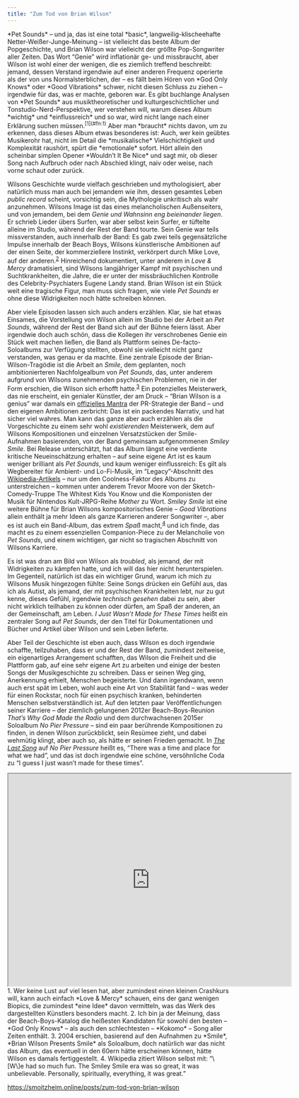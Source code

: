 ```yaml
---
title: "Zum Tod von Brian Wilson"
---
```


<div class="trix-content">*Pet Sounds* – und ja, das ist eine total *basic*, langweilig-klischeehafte Netter-Weißer-Junge-Meinung – ist vielleicht das beste Album der Popgeschichte, und Brian Wilson war vielleicht der größte Pop-Songwriter aller Zeiten. Das Wort “Genie” wird inflationär ge- und missbraucht, aber Wilson ist wohl einer der wenigen, die es ziemlich treffend beschreibt: jemand, dessen Verstand irgendwie auf einer anderen Frequenz operierte als der von uns Normalsterblichen, der – es fällt beim Hören von *God Only Knows* oder *Good Vibrations* schwer, nicht diesen Schluss zu ziehen – irgendwie für das, was er machte, geboren war. Es gibt buchlange Analysen von *Pet Sounds* aus musiktheoretischer und kulturgeschichtlicher und Tonstudio-Nerd-Perspektive, wer verstehen will, warum dieses Album *wichtig* und *einflussreich* und so war, wird nicht lange nach einer Erklärung suchen müssen.<sup id="fnref:1">[1](#fn:1)</sup> Aber man *braucht* nichts davon, um zu erkennen, dass dieses Album etwas besonderes ist: Auch, wer kein geübtes Musikerohr hat, nicht im Detail die *musikalische* Vielschichtigkeit und Komplexität raushört, spürt die *emotionale* sofort. Hört allein den scheinbar simplen Opener *Wouldn’t It Be Nice* und sagt mir, ob dieser Song nach Aufbruch oder nach Abschied klingt, naiv oder weise, nach vorne schaut oder zurück.

Wilsons Geschichte wurde vielfach geschrieben und mythologisiert, aber natürlich muss man auch bei jemandem wie ihm, dessen gesamtes Leben *public record* scheint, vorsichtig sein, die Mythologie unkritisch als wahr anzunehmen. Wilsons Image ist das eines melancholischen Außenseiters, und von jemandem, bei dem *Genie und Wahnsinn eng beieinander liegen*. Er schrieb Lieder übers Surfen, war aber selbst kein Surfer, er tüftelte alleine im Studio, während der Rest der Band tourte. Sein Genie war teils missverstanden, auch innerhalb der Band: Es gab zwei teils gegensätzliche Impulse innerhalb der Beach Boys, Wilsons künstlerische Ambitionen auf der einen Seite, der kommerziellere Instinkt, verkörpert durch Mike Love, auf der anderen.<sup id="fnref:2">[2](#fn:2)</sup> Hinreichend dokumentiert, unter anderem in *Love &amp; Mercy* dramatisiert, sind Wilsons langjähriger Kampf mit psychischen und Suchtkrankheiten, die Jahre, die er unter der missbräuchlichen Kontrolle des Celebrity-Psychiaters Eugene Landy stand. Brian Wilson ist ein Stück weit eine tragische Figur, man muss sich fragen, wie viele *Pet Sounds* er ohne diese Widrigkeiten noch hätte schreiben können.

Aber viele Episoden lassen sich auch anders erzählen. Klar, sie hat etwas Einsames, die Vorstellung von Wilson allein im Studio bei der Arbeit an *Pet Sounds*, während der Rest der Band sich auf der Bühne feiern lässt. Aber irgendwie doch auch schön, dass die Kollegen ihr verschrobenes Genie ein Stück weit machen ließen, die Band als Plattform seines De-facto-Soloalbums zur Verfügung stellten, obwohl sie vielleicht nicht ganz verstanden, was genau er da machte. Eine zentrale Episode der Brian-Wilson-Tragödie ist die Arbeit an *Smile*, dem geplanten, noch ambitionierteren Nachfolgealbum von *Pet Sounds*, das, unter anderem aufgrund von Wilsons zunehmenden psychischen Problemen, nie in der Form erschien, die Wilson sich erhofft hatte.<sup id="fnref:3">[3](#fn:3)</sup> Ein potenzielles Meisterwerk, das nie erscheint, ein genialer Künstler, der am Druck – “Brian Wilson is a genius” war damals ein [offizielles Mantra](https://en.wikipedia.org/wiki/Brian_Wilson_is_a_genius) der PR-Strategie der Band – und den eigenen Ambitionen zerbricht: Das ist ein packendes Narrativ, und hat sicher viel wahres. Man kann das ganze aber auch erzählen als die Vorgeschichte zu einem sehr wohl *existierenden* Meisterwerk, dem auf Wilsons Kompositionen und einzelnen Versatzstücken der Smile-Aufnahmen basierenden, von der Band gemeinsam aufgenommenen *Smiley Smile*. Bei Release unterschätzt, hat das Album längst eine verdiente kritische Neueinschätzung erhalten – auf seine eigene Art ist es kaum weniger brilliant als *Pet Sounds*, und kaum weniger einflussreich: Es gilt als Wegbereiter für Ambient- und Lo-Fi-Musik, im “Legacy”-Abschnitt des [Wikipedia-Artikels](https://en.wikipedia.org/wiki/Smiley_Smile) – nur um den Coolness-Faktor des Albums zu unterstreichen – kommen unter anderem Trevor Moore von der Sketch-Comedy-Truppe The Whitest Kids You Know und die Komponisten der Musik für Nintendos Kult-JRPG-Reihe *Mother* zu Wort. *Smiley Smile* ist eine weitere Bühne für Brian Wilsons kompositorisches Genie – *Good Vibrations* allein enthält ja mehr Ideen als ganze Karrieren anderer Songwriter –, aber es ist auch ein Band-Album, das extrem *Spaß* macht,<sup id="fnref:4">[4](#fn:4)</sup> und ich finde, das macht es zu einem essenziellen Companion-Piece zu der Melancholie von *Pet Sounds*, und einem wichtigen, gar nicht so tragischen Abschnitt von Wilsons Karriere.

Es ist was dran am Bild von Wilson als *troubled*, als jemand, der mit Widrigkeiten zu kämpfen hatte, und ich will das hier nicht herunterspielen. Im Gegenteil, natürlich ist das ein wichtiger Grund, warum ich mich zu Wilsons Musik hingezogen fühlte: Seine Songs drücken ein Gefühl aus, das ich als Autist, als jemand, der mit psychischen Krankheiten lebt, nur zu gut kenne, dieses Gefühl, irgendwie *technisch gesehen* dabei zu sein, aber nicht wirklich teilhaben zu können oder dürfen, am Spaß der anderen, an der Gemeinschaft, am Leben. *I Just Wasn’t Made for These Times* heißt ein zentraler Song auf *Pet Sounds*, der den Titel für Dokumentationen und Bücher und Artikel über Wilson und sein Leben lieferte.

Aber Teil der Geschichte ist eben auch, dass Wilson es doch irgendwie schaffte, teilzuhaben, dass er und der Rest der Band, zumindest zeitweise, ein eigenartiges Arrangement schafften, das Wilson die Freiheit und die Plattform gab, auf eine sehr eigene Art zu arbeiten und einige der besten Songs der Musikgeschichte zu schreiben. Dass er seinen Weg ging, Anerkennung erhielt, Menschen begeisterte. Und dann irgendwann, wenn auch erst spät im Leben, wohl auch eine Art von Stabilität fand – was weder für einen Rockstar, noch für einen psychisch kranken, behinderten Menschen selbstverständlich ist. Auf den letzten paar Veröffentlichungen seiner Karriere – der ziemlich gelungenen 2012er Beach-Boys-Reunion *That’s Why God Made the Radio* und dem durchwachsenen 2015er Soloalbum *No Pier Pressure* – sind ein paar berührende Kompositionen zu finden, in denen Wilson zurückblickt, sein Resümee zieht, und dabei wehmütig klingt, aber auch so, als hätte er seinen Frieden gemacht. In [*The Last Song*](https://www.youtube.com/watch?v=_EKHqpEwqAU) auf *No Pier Pressure* heißt es, “There was a time and place for what we had”, und das ist doch irgendwie eine schöne, versöhnliche Coda zu “I guess I just wasn’t made for these times”.

<div><iframe allowfullscreen="true" autoplay="false" disablekbcontrols="false" enableiframeapi="false" endtime="0" height="480" ivloadpolicy="0" loop="false" modestbranding="false" origin="" playlist="" src="https://www.youtube.com/embed/dmcNbsLCpBQ" width="640"></iframe></div>1. Wer keine Lust auf viel lesen hat, aber zumindest einen kleinen Crashkurs will, kann auch einfach *Love &amp; Mercy* schauen, eins der ganz wenigen Biopics, die zumindest *eine Idee* davon vermitteln, was das Werk des dargestellten Künstlers besonders macht.
2. Ich bin ja der Meinung, dass der Beach-Boys-Katalog die heißesten Kandidaten für sowohl den besten – *God Only Knows* – als auch den schlechtesten – *Kokomo* – Song aller Zeiten enthält.
3. 2004 erschien, basierend auf den Aufnahmen zu *Smile*, *Brian Wilson Presents Smile* als Soloalbum, doch natürlich war das nicht das Album, das eventuell in den 60ern hätte erscheinen können, hätte Wilson es damals fertiggestellt.
4. Wikipedia zitiert Wilson selbst mit: “\[W\]e had so much fun. The Smiley Smile era was so great, it was unbelievable. Personally, spiritually, everything, it was great.”

</div>

https://smoitzheim.online/posts/zum-tod-von-brian-wilson
